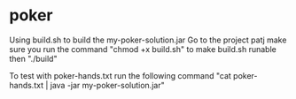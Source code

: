 # poker
Using build.sh to build the my-poker-solution.jar
Go to the project patj
make sure you run the command "chmod +x build.sh" to make build.sh runable
then "./build"


To test with poker-hands.txt
run the following command 
"cat poker-hands.txt | java -jar my-poker-solution.jar"